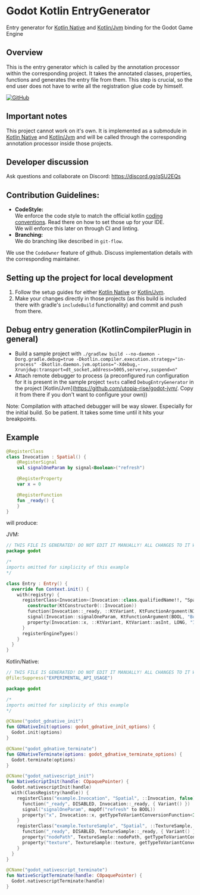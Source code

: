 # Godot Kotlin EntryGenerator

Entry generator for [Kotlin Native](https://github.com/utopia-rise/godot-kotlin) and [Kotlin/Jvm](https://github.com/utopia-rise/godot-jvm/) binding for the Godot Game Engine

## Overview

This is the entry generator which is called by the annotation processor within the corresponding project. It takes the
annotated classes, properties, functions and generates the entry file from them. This step is crucial, so the end user
does not have to write all the registration glue code by himself. 

[![GitHub](https://img.shields.io/github/license/utopia-rise/godot-jvm?style=flat-square)](LICENSE)

## Important notes

This project cannot work on it's own. It is implemented as a submodule in 
[Kotlin Native](https://github.com/utopia-rise/godot-kotlin) and [Kotlin/Jvm](https://github.com/utopia-rise/godot-jvm/)
and will be called through the corresponding annotation processor inside those projects.


## Developer discussion

Ask questions and collaborate on Discord:
https://discord.gg/qSU2EQs

## Contribution Guidelines:

- **CodeStyle:**  
We enforce the code style to match the official kotlin [coding conventions](https://kotlinlang.org/docs/reference/coding-conventions.html). Read there on how to set those up for your IDE.  
We will enforce this later on through CI and linting.  
- **Branching:**  
We do branching like described in `git-flow`.

We use the `CodeOwner` feature of github. Discuss implementation details with the corresponding maintainer.

## Setting up the project for local development
1. Follow the setup guides for either [Kotlin Native](https://github.com/utopia-rise/godot-kotlin) or [Kotlin/Jvm](https://github.com/utopia-rise/godot-jvm/).
2. Make your changes directly in those projects (as this build is included there with gradle's `includeBuild` functionality)
and commit and push from there.

## Debug entry generation (KotlinCompilerPlugin in general)
- Build a sample project with `./gradlew build --no-daemon -Dorg.gradle.debug=true -Dkotlin.compiler.execution.strategy="in-process" -Dkotlin.daemon.jvm.options="-Xdebug,-Xrunjdwp:transport=dt_socket,address=5005,server=y,suspend=n"`
- Attach remote debugger to process (a preconfigured run configuration for it is present in the sample project `tests` called `DebugEntryGenerator` in the project [Kotlin/Jvm](https://github.com/utopia-rise/godot-jvm/. Copy it from there if you don't want to configure your own))

Note: Compilation with attached debugger will be way slower. Especially for the initial build. So be patient. It takes some time until it hits your breakpoints.

## Example
```kotlin
@RegisterClass
class Invocation : Spatial() {
    @RegisterSignal
    val signalOneParam by signal<Boolean>("refresh")

    @RegisterProperty
    var x = 0

    @RegisterFunction
    fun _ready() {
    }
}
```

will produce:  

JVM:
```kotlin
// THIS FILE IS GENERATED! DO NOT EDIT IT MANUALLY! ALL CHANGES TO IT WILL BE OVERWRITTEN ON EACH BUILD
package godot

/*
imports omitted for simplicity of this example
*/

class Entry : Entry() {
  override fun Context.init() {
    with(registry) {
      registerClass<Invocation>(Invocation::class.qualifiedName!!, "Spatial", false) {
        constructor(KtConstructor0(::Invocation))
        function(Invocation::_ready, ::KtVariant, KtFunctionArgument(NIL, "Unit"))
        signal(Invocation::signalOneParam, KtFunctionArgument(BOOL, "Boolean"))
        property(Invocation::x, ::KtVariant, KtVariant::asInt, LONG, "Int", NONE, "")
      }
      registerEngineTypes()
    }
  }
}
```  

Kotlin/Native:  
```kotlin
// THIS FILE IS GENERATED! DO NOT EDIT IT MANUALLY! ALL CHANGES TO IT WILL BE OVERWRITTEN ON EACH BUILD
@file:Suppress("EXPERIMENTAL_API_USAGE")

package godot

/*
imports omitted for simplicity of this example
*/

@CName("godot_gdnative_init")
fun GDNativeInit(options: godot_gdnative_init_options) {
  Godot.init(options)
}

@CName("godot_gdnative_terminate")
fun GDNativeTerminate(options: godot_gdnative_terminate_options) {
  Godot.terminate(options)
}

@CName("godot_nativescript_init")
fun NativeScriptInit(handle: COpaquePointer) {
  Godot.nativescriptInit(handle)
  with(ClassRegistry(handle)) {
    registerClass("example.Invocation", "Spatial", ::Invocation, false) {
      function("_ready", DISABLED, Invocation::_ready, { Variant() })
      signal("signalOneParam", mapOf("refresh" to BOOL))
      property("x", Invocation::x, getTypeToVariantConversionFunction<Int>(), getVariantToTypeConversionFunction<Int>(), INT, Variant(0), true, DISABLED, GODOT_PROPERTY_HINT_NONE, "")
    }
    registerClass("example.TextureSample", "Spatial", ::TextureSample, false) {
      function("_ready", DISABLED, TextureSample::_ready, { Variant() })
      property("nodePath", TextureSample::nodePath, getTypeToVariantConversionFunction<CoreType>(), getVariantToTypeConversionFunction<NodePath>(), NODE_PATH, null, true, DISABLED, GODOT_PROPERTY_HINT_NONE, "")
      property("texture", TextureSample::texture, getTypeToVariantConversionFunction<Object>(), getVariantToTypeConversionFunction<godot.Object>(), OBJECT, null, true, DISABLED, GODOT_PROPERTY_HINT_RESOURCE_TYPE, "Texture")
    }
  }
}

@CName("godot_nativescript_terminate")
fun NativeScriptTerminate(handle: COpaquePointer) {
  Godot.nativescriptTerminate(handle)
}
```
